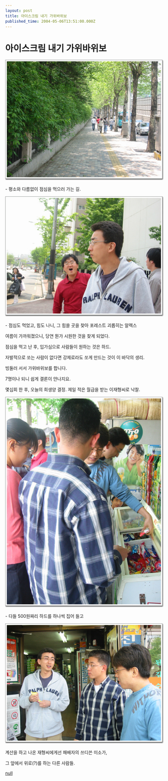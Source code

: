 ```yaml
---
layout: post
title: 아이스크림 내기 가위바위보
published_time: 2004-05-06T13:51:00.000Z
---
```


# 아이스크림 내기 가위바위보


![](../pds/200902/04/80/a0109780_498979385f01b.jpg)

\- 평소와 다름없이 점심을 먹으러 가는 길.

![](../pds/200902/04/80/a0109780_498979386edeb.jpg)

\- 점심도 먹었고, 힘도 나니, 그 힘쓸 곳을 찾아 포레스트 괴롭히는 알렉스

여름이 가까워졌으니, 당연 뭔가 시원한 것을 찾게 되었다.

점심을 먹고 난 후, 입가심으로 사람들이 원하는 것은 하드.

자발적으로 쏘는 사람이 없다면 강제로라도 쏘게 만드는 것이 이 바닥의 생리.

빙둘러 서서 가위바위보를 합니다.

7명이나 되니 쉽게 결론이 안나지요.

몇십회 한 후, 오늘의 희생양 결정. 제일 적은 월급을 받는 이재형씨로 낙찰.

![](../pds/200902/04/80/a0109780_4989793887d3b.jpg)

\- 다들 500원짜리 하드를 하나씩 집어 들고

![](../pds/200902/04/80/a0109780_498979389e3bb.jpg)

계산을 하고 나온 재형씨에게선 패배자의 쓰디쓴 미소가,

그 앞에서 위로(?)를 하는 다른 사람들.

[null](../6166906.html#6166906_1)

